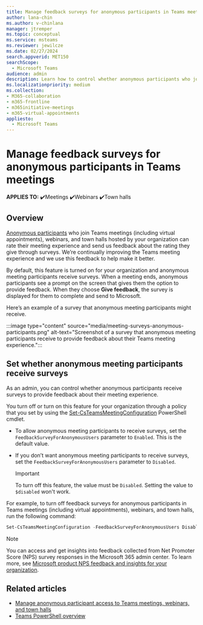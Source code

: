 ```yaml
---
title: Manage feedback surveys for anonymous participants in Teams meetings
author: lana-chin
ms.author: v-chinlana
manager: jtremper
ms.topic: conceptual
ms.service: msteams
ms.reviewer: jewilcze
ms.date: 02/27/2024
search.appverid: MET150
searchScope:
  - Microsoft Teams
audience: admin
description: Learn how to control whether anonymous participants who join Teams meetings hosted by your organization receive surveys to provide feedback to Microsoft about their meeting experience. 
ms.localizationpriority: medium
ms.collection: 
- M365-collaboration
- m365-frontline
- m365initiative-meetings
- m365-virtual-appointments 
appliesto: 
  - Microsoft Teams
---
```


# Manage feedback surveys for anonymous participants in Teams meetings

**APPLIES TO:** ✔️Meetings ✔️Webinars ✔️Town halls

## Overview

[Anonymous participants](anonymous-users-in-meetings.md) who join Teams meetings (including virtual appointments), webinars, and town halls hosted by your organization can rate their meeting experience and send us feedback about the rating they give through surveys. We’re continually improving the Teams meeting experience and we use this feedback to help make it better.

By default, this feature is turned on for your organization and anonymous meeting participants receive surveys. When a meeting ends, anonymous participants see a prompt on the screen that gives them the option to provide feedback. When they choose **Give feedback**, the survey is displayed for them to complete and send to Microsoft.

Here’s an example of a survey that anonymous meeting participants might receive.

:::image type="content" source="media/meeting-surveys-anonymous-participants.png" alt-text="Screenshot of a survey that anonymous meeting participants receive to provide feedback about their Teams meeting experience.":::

## Set whether anonymous meeting participants receive surveys

As an admin, you can control whether anonymous participants receive surveys to provide feedback about their meeting experience.

You turn off or turn on this feature for your organization through a policy that you set by using the [Set-CsTeamsMeetingConfiguration](/powershell/module/teams/set-csteamsmeetingconfiguration) PowerShell cmdlet.

- To allow anonymous meeting participants to receive surveys, set the `FeedbackSurveyForAnonymousUsers` parameter to `Enabled`. This is the default value.
- If you don’t want anonymous meeting participants to receive surveys, set the `FeedbackSurveyForAnonymousUsers` parameter to `Disabled`.

    > [!IMPORTANT]
    > To turn off this feature, the value must be `Disabled`. Setting the value to `$disabled` won't work.

For example, to turn off feedback surveys for anonymous participants in Teams meetings (including virtual appointments), webinars, and town halls, run the following command:

```PowerShell
Set-CsTeamsMeetingConfiguration -FeedbackSurveyForAnonymousUsers Disabled
```

> [!NOTE]
> You can access and get insights into feedback collected from Net Promoter Score (NPS) survey responses in the Microsoft 365 admin center. To learn more, see [Microsoft product NPS feedback and insights for your organization](/microsoft-365/admin/manage/manage-feedback-product-insights).

## Related articles

- [Manage anonymous participant access to Teams meetings, webinars, and town halls](anonymous-users-in-meetings.md)
- [Teams PowerShell overview](teams-powershell-overview.md)
